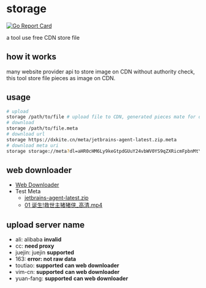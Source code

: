 # storage

[![Go Report Card](https://goreportcard.com/badge/github.com/dxkite/storage)](https://goreportcard.com/report/github.com/dxkite/storage)

a tool use free CDN store file

## how it works

many website provider api to store image on CDN without authority check, this tool store file pieces as image on CDN. 

## usage

```bash
# upload
storage /path/to/file # upload file to CDN, generated pieces mate for download
# download
storage /path/to/file.meta
# download url
storage https://dxkite.cn/meta/jetbrains-agent-latest.zip.meta
# download meta uri
storage storage://meta?dl=aHR0cHM6Ly9keGtpdGUuY24vbWV0YS9qZXRicmFpbnMtYWdlbnQtbGF0ZXN0LnppcC5tZXRh
```

## web downloader

- [Web Downloader](http://storage.dxkite.cn/)
- Test Meta
    - [jetbrains-agent-latest.zip](http://storage.dxkite.cn/meta/zip.meta)
    - [01 诞生!救世主猪猪侠_高清.mp4](http://storage.dxkite.cn/meta/mp4.meta)
    
## upload server name

- ali: alibaba **invalid**
- cc:  **need proxy**
- juejin: juejin **supported**
- 163: **error: not raw data**
- toutiao: **supported** **can web downloader**
- vim-cn: **supported** **can web downloader**
- yuan-fang: **supported** **can web downloader**